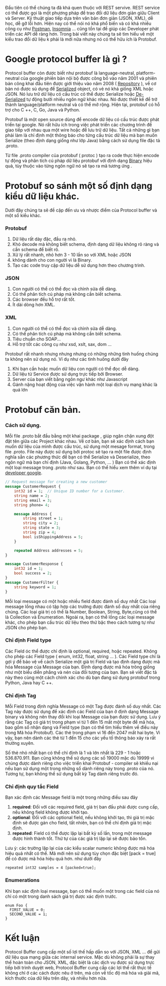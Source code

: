 Đầu tiên có thể chúng ta đã khá quen thuộc với REST servive. REST service có thể được gọi là một phương pháp để trao đổi dữ liệu đơn giản giữu Client và Server. Kỹ thuật giao tiếp dựa trên văn bản đơn giản (JSON, XML), dễ học, dễ gỡ lỗi hơn. Hiện nay có thể nói nó khá phổ biến và có khá nhiều công cụ như [Postman](https://www.getpostman.com/), [Insomnia](https://insomnia.rest/) ... cũng tồn tại để giúp các Developer phát triển các API dễ ràng hơn. Trong bài viết này chúng ta sẽ tìm hiểu về một kiểu trao đổi dữ liệu k phải là mới nữa nhưng nó có thể hữu ích là Protobuf.

# Google protocol buffer là gì ?
Protocol buffer còn được biết như protobuf  là language-neutral, platform-neutral của google phiên bản nội bộ được công bố vào năm 2001 và phiên bản công khai đầu tiên được giới thiệu vào năm 2008 ( [Repository](https://github.com/protocolbuffers/protobuf) ), về cơ bản nó được sủ dụng để [Serialized](https://en.wikipedia.org/wiki/Serialization) object, có vẻ nó khá giống XML hoặc JSON. Nó lưu trữ dữ liệu có cấu trúc có thể được Serialize hoặc [De-Serialized](https://en.wikipedia.org/wiki/Serialization) tự động bưởi nhiều ngôn ngữ khác nhau. 
Nó được thiết kế để trở thành language/platform neutral và có thể mở rộng. Hiện tại, protobuf có hỗ trợ cho C ++, C, Go, Java và Python. 

Protobuf là một open source dùng để encode dữ liệu có cấu trúc được phát triển tại google.  Nó rất hữu ích trong việc phát triển các chương trình để giao tiếp với nhau qua một wire hoặc để lưu trữ dữ liệu. Tất cả những gì bạn phải làm là chỉ định một thông báo cho từng cấu trúc dữ liệu mà bạn muốn Serialize  (theo định dạng giống như lớp Java) bằng cách sử dụng file đặc tả .proto.

Từ file .proto compiler của protobuf ( protoc ) tạo ra code thực hiện encode tự động và phân tích cú pháp dữ liệu protobuf với định dạng [Binary](https://en.wikipedia.org/wiki/Binary) hiệu quả, tùy thuộc vào từng ngôn ngữ nó sẽ tạo ra mã tương ứng . 


# Protobuf so sánh một số định dạng kiểu dữ liệu khác.
  Dưới đây chúng ta sẽ đề cập đến ưu và nhược điểm của Protocol buffer và một số kiểu khác.
 ### Protobuf
1. Dữ liệu rất dày đặc, đầu ra nhỏ.
2. Khó decode mà không biết schema, định dạng dữ liệu không rõ ràng và cần schema để biết rõ.
3. Xử lý rất nhanh, nhỏ hơn 3 - 10 lần so với XML hoặc JSON
4. không dành cho con người vì là Binary.
5. Tạo các code truy cập dữ liệu dễ sử dụng hơn theo chương trình.

 ### JSON
1.   Con người có thể có thể đọc và chỉnh sửa dễ dàng.
2.   Có thể phân tích cú pháp mà không cần biết schema.
3.   Các browser đều hỗ trợ rất tốt.
4.   Ít dài dòng hơn XML.

### XML
1.  Con người có thể có thể đọc và chỉnh sửa dễ dàng.
2.  Có thể phân tích cú pháp mà không cần biết schema.
3.  Tiêu chuẩn cho SOAP... 
4.  Hỗ trợ tốt các công cụ như xsd, xslt, sax, dom ...

Protobuf rất nhanh nhưng nhưng nhưng có những những tình huống chúng ta không nên sử dụng nó. Ví dụ như các tình huống dưới đây
1. Khi bạn cần hoặc muốn dữ liệu con người có thể đọc dễ dàng.
2. Dữ liệu từ Service được sử dụng trực tiếp bởi Browser.
3. Server của bạn viết bằng ngôn ngư khác như Javascript 
4. Gánh nặng hoạt động của việc vận hành một loại dịch vụ mạng khác là quá lớn
# Protobuf căn bản.
### Cách sử dụng.
Mỗi file .proto bắt đầu bằng một khai package , giúp ngăn chặn xung đột đặt tên giữa các Project khác nhau. Về cơ bản, bạn sẽ xác định cách bạn muốn dữ liệu của mình được cấu trúc, sử dụng một mesage format, trong file .proto. File này được sử dụng bởi protoc sẽ tạo ra một file được định nghĩa sẵn các phương thức để bạn có thể Serialize và Deserialize, theo ngôn ngữ mà bạn chỉ định (Java, Golang, Python, ... ) Bạn có thể xác định một loại message trong .proto như sau. Bạn có thể hiểu xem thêm ví dụ tại [developer google](https://developers.google.com/protocol-buffers/docs/proto).
    
``` protobuf
// Request message for creating a new customer
message CustomerRequest {
    int32 id = 1;  // Unique ID number for a Customer.
    string name = 2;
    string email = 3;
    string phone= 4;

    message Address {
        string street = 1;
        string city = 2;
        string state = 3;
        string zip = 4;
        bool isShippingAddress = 5;
    }

    repeated Address addresses = 5;
}

message CustomerResponse {
    int32 id = 1;
    bool success = 2;
}
message CustomerFilter {
    string keyword = 1;
}
```
    
  Mỗi loại message có một hoặc nhiều field được đánh số duy nhất Các loại message lồng nhau có tập hợp các trường được đánh số duy nhất của riêng chúng. Các loại giá trị có thể là Number, Boolean, String, Byte,cũng có thể là Collection và Enumeration. Ngoài ra, bạn có thể lồng các loại message khác, cho phép bạn cấu trúc dữ liệu theo thứ bậc theo cách tương tự như JSON cho phép bạn.

### Chỉ định Field type
Các Field óc thể được chỉ định là optional, required, hoặc repeated. Không cho phép các Field type ( enum, int32, float, string ... ).  Các Field type chỉ là gợi ý để bảo vệ về cách Serialize một giá trị Field và tạo định dạng được mã hóa Message của Message của bạn. Định dạng được mã hóa trông giống như một biểu diễn phẳng và nén của đối tượng của bạn. Bạn sẽ viết đặc tả này theo cùng một cách chính xác cho dù bạn đang sử dụng protobuf trong Python, Java hay C ++.
    
### Chỉ định Tag

Mỗi Field trong định nghĩa Message có một Tag được đánh số duy nhất. Các Tag này được sử dụng để xác định các Field của bạn ở định dạng Message binary và không nên thay đổi khi loại Message của bạn được sử dụng. Lưu ý rằng các Tag có giá trị trong phạm vi từ 1 đến 15 mất một byte để mã hóa, bao gồm số nhận dạng và Field type (bạn có thể tìm hiểu thêm về điều này trong Mã hóa Protobuf). Các thẻ trong phạm vi 16 đến 2047 mất hai byte. Vì vậy, bạn nên dành các thẻ từ 1 đến 15 cho các yếu tố thông báo xảy ra rất thường xuyên.


Số thẻ nhỏ nhất bạn có thể chỉ định là 1 và lớn nhất là 229 - 1 hoặc 536.870.911. Bạn cũng không thể sử dụng các số 19000 mặc dù 19999 vì chúng được dành riêng cho việc triển khai Protobuf - compiler sẽ khiếu nại nếu bạn sử dụng một trong những số dành riêng này trong .proto của nó. Tương tự, bạn không thể sử dụng bất kỳ Tag dành riêng trước đó.

### Chỉ định quy tắc Field

Bạn xác định các Message field là một trong những điều sau đây
1. **required**: Đối với các required field, giá trị ban đầu phải được cung cấp, nếu không field không được khởi tạo.
2. **optional**: Đối với các optional field, nếu không khởi tạo, thì giá trị mặc định sẽ được gán cho field, tất nhiên, bạn có thể chỉ định giá trị mặc định.
3. **repeated**: Field có thể được lặp lại bất kỳ số lần, trong một message được hình thành tốt. Thứ tự của các giá trị lặp lại sẽ được bảo tồn.
    
Lưu ý: các trường lặp lại của các kiểu scalar numeric không được mã hóa hiệu quả nhất có thể. Mã mới nên sử dụng tùy chọn đặc biệt [pack = true] để có được mã hóa hiệu quả hơn. như dưới đây 

`repeated int32 samples = 4 [packed=true];`

### Enumerations

Khi bạn xác định loại message, bạn có thể muốn một trong các field của nó chỉ có một trong danh sách giá trị được xác định trước.
```
enum Foo {
  FIRST_VALUE = 0;
  SECOND_VALUE = 1;
}
```
# Kết luận 
 Protocol Buffer cung cấp một số lợi thế hấp dẫn so với JSON, XML ... để gửi dữ liệu qua mạng giữa các internal service. Mặc dù không phải là sự thay thế hoàn toàn cho JSON, XML, đặc biệt là các dịch vụ được sử dụng trực tiếp bởi trình duyệt web,  Protocol Buffer cung cấp các lợi thế rất thực tế không chỉ ở các cách được nêu ở trên, mà còn về tốc độ mã hóa và giải mã, kích thước của dữ liệu trên dây, và nhiều hơn nữa.